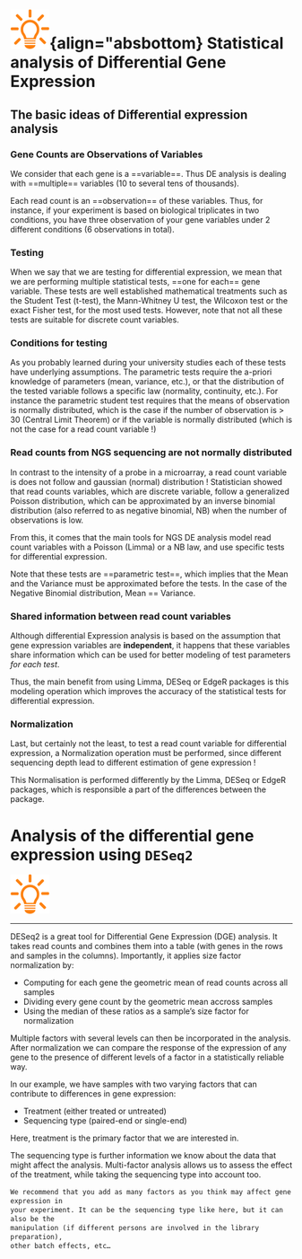 # ![](images/lamp.png){align="absbottom} Statistical analysis of Differential Gene Expression

## The basic ideas of Differential expression analysis

### Gene Counts are Observations of Variables
We consider that each gene is a ==variable==. Thus DE analysis is dealing with
==multiple== variables (10 to several tens of thousands).

Each read count is an ==observation== of these variables. Thus, for instance, if your
experiment is based on biological triplicates in two conditions, you have three
observation of your gene variables under 2 different conditions (6 observations in total).

### Testing
When we say that we are testing for differential expression, we mean that we are
performing multiple statistical tests, ==one for each== gene variable. These tests are
well established mathematical treatments such as the Student Test (t-test), the
Mann-Whitney U test, the Wilcoxon test or the exact Fisher test, for the most used tests.
However, note that not all these tests are suitable for discrete count variables.

### Conditions for testing
As you probably learned during your university studies each of these tests have underlying
assumptions. The parametric tests require the a-priori knowledge of parameters (mean,
variance, etc.), or that the distribution of the tested variable follows a specific law
(normality, continuity, etc.). For instance the parametric student test requires that the
means of observation is normally distributed, which is the case if the number of
observation is > 30 (Central Limit Theorem) or if the variable is normally distributed
(which is not the case for a read count variable !)

### Read counts from NGS sequencing are not normally distributed

In contrast to the intensity of a probe in a microarray, a read count variable is does not
follow and gaussian (normal) distribution ! Statistician showed that read counts
variables, which are discrete variable, follow a generalized Poisson distribution, which
can be approximated by an inverse binomial distribution (also referred to as negative
binomial, NB) when the number of observations is low.

From this, it comes that the main tools for NGS DE analysis model read count variables with
a Poisson (Limma) or a NB law, and use specific tests for differential expression.

Note that these tests are ==parametric test==, which implies that the Mean and the Variance
must be approximated before the tests. In the case of the Negative Binomial distribution,
Mean == Variance.

### Shared information between read count variables

Although differential Expression analysis is based on the assumption that gene expression
variables are **independent**, it happens that these variables share information which can be
used for better modeling of test parameters *for each test*.

Thus, the main benefit from using Limma, DESeq or EdgeR packages is this modeling operation
which improves the accuracy of the statistical tests for differential expression.

### Normalization

Last, but certainly not the least, to test a read count variable for differential expression,
a Normalization operation must be performed, since different sequencing depth lead to different
estimation of gene expression !

This Normalisation is performed differently by the Limma, DESeq or EdgeR packages, which is
responsible a part of the differences between the package.

# Analysis of the differential gene expression using `DESeq2`

![](images/lamp.png)

----

DESeq2 is a great tool for Differential Gene Expression (DGE) analysis.
It takes read counts and combines them into a table (with genes in the rows and samples in the columns).
Importantly, it applies size factor normalization by:

- Computing for each gene the geometric mean of read counts across all samples
- Dividing every gene count by the geometric mean accross samples
- Using the median of these ratios as a sample’s size factor for normalization

Multiple factors with several levels can then be incorporated in the analysis.
After normalization we can compare the response of the expression of any gene to
the presence of different levels of a factor in a statistically reliable way.

In our example, we have samples with two varying factors that can contribute to
differences in gene expression:

- Treatment (either treated or untreated)
- Sequencing type (paired-end or single-end)

Here, treatment is the primary factor that we are interested in.

The sequencing type is further information we know about the data that might affect
the analysis. Multi-factor analysis allows us to assess the effect of the treatment,
while taking the sequencing type into account too.

```
We recommend that you add as many factors as you think may affect gene expression in
your experiment. It can be the sequencing type like here, but it can also be the
manipulation (if different persons are involved in the library preparation),
other batch effects, etc…
```
